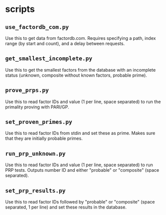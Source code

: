 # scripts

## `use_factordb_com.py`

Use this to get data from factordb.com. Requires specifying a path, index range
(by start and count), and a delay between requests.

## `get_smallest_incomplete.py`

Use this to get the smallest factors from the database with an incomplete
status (unknown, composite without known factors, probable prime).

## `prove_prps.py`

Use this to read factor IDs and value (1 per line, space separated) to run the
primality proving with PARI/GP.

## `set_proven_primes.py`

Use this to read factor IDs from stdin and set these as prime. Makes sure that
they are initially probable primes.

## `run_prp_unknown.py`

Use this to read factor IDs and value (1 per line, space separated) to run PRP
tests. Outputs number ID and either "probable" or "composite" (space separated).

## `set_prp_results.py`

Use this to read factor IDs followed by "probable" or "composite" (space
separated, 1 per line) and set these results in the database.
